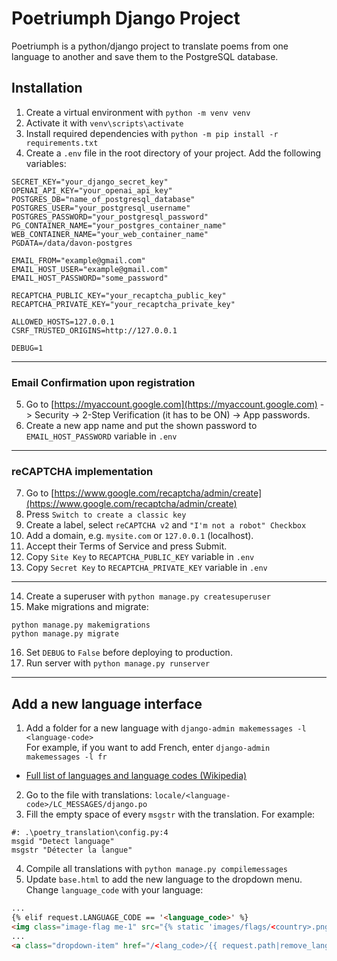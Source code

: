 # Poetriumph Django Project
Poetriumph is a python/django project to translate poems from one language to another and save them to the PostgreSQL database.
## Installation
1. Create a virtual environment with `python -m venv venv`
1. Activate it with `venv\scripts\activate`
1. Install required dependencies with `python -m pip install -r requirements.txt`
1. Create a `.env` file in the root directory of your project. Add the following variables:
```
SECRET_KEY="your_django_secret_key"
OPENAI_API_KEY="your_openai_api_key"
POSTGRES_DB="name_of_postgresql_database"
POSTGRES_USER="your_postgresql_username"
POSTGRES_PASSWORD="your_postgresql_password"
PG_CONTAINER_NAME="your_postgres_container_name"
WEB_CONTAINER_NAME="your_web_container_name"
PGDATA=/data/davon-postgres

EMAIL_FROM="example@gmail.com"
EMAIL_HOST_USER="example@gmail.com"
EMAIL_HOST_PASSWORD="some_password"

RECAPTCHA_PUBLIC_KEY="your_recaptcha_public_key"
RECAPTCHA_PRIVATE_KEY="your_recaptcha_private_key"

ALLOWED_HOSTS=127.0.0.1
CSRF_TRUSTED_ORIGINS=http://127.0.0.1

DEBUG=1
```
___
### Email Confirmation upon registration
5. Go to [https://myaccount.google.com](https://myaccount.google.com) -> Security -> 2-Step Verification (it has to be ON) -> App passwords.
1. Create a new app name and put the shown password to `EMAIL_HOST_PASSWORD` variable in `.env`
___
### reCAPTCHA implementation
7. Go to [https://www.google.com/recaptcha/admin/create](https://www.google.com/recaptcha/admin/create)
1. Press `Switch to create a classic key`
1. Create a label, select `reCAPTCHA v2` and `"I'm not a robot" Checkbox`
1. Add a domain, e.g. `mysite.com` or `127.0.0.1` (localhost).
1. Accept their Terms of Service and press Submit.
1. Copy `Site Key` to `RECAPTCHA_PUBLIC_KEY` variable in `.env`
1. Copy `Secret Key` to `RECAPTCHA_PRIVATE_KEY` variable in `.env`
___
14. Create a superuser with `python manage.py createsuperuser`
1. Make migrations and migrate:
```
python manage.py makemigrations
python manage.py migrate
```
16. Set `DEBUG` to `False` before deploying to production.
1. Run server with `python manage.py runserver`
___
## Add a new language interface
1. Add a folder for a new language with `django-admin makemessages -l <language-code>`
<br>For example, if you want to add French, enter `django-admin makemessages -l fr`
* [Full list of languages and language codes (Wikipedia)](https://en.wikipedia.org/wiki/List_of_ISO_639-1_codes)
2. Go to the file with translations: `locale/<language-code>/LC_MESSAGES/django.po`
1. Fill the empty space of every `msgstr` with the translation. For example:
```
#: .\poetry_translation\config.py:4
msgid "Detect language"
msgstr "Détecter la langue"
```
4. Compile all translations with `python manage.py compilemessages`
1. Update `base.html` to add the new language to the dropdown menu. Change `language_code` with your language:
```html
...
{% elif request.LANGUAGE_CODE == '<language_code>' %}
<img class="image-flag me-1" src="{% static 'images/flags/<country>.png' %}" alt="flag_<country>">Some Language
...
<a class="dropdown-item" href="/<lang_code>/{{ request.path|remove_language }}"><img class="image-flag me-1" src="{% static 'images/flags/<country>.png' %}" alt="flag_<country>">Some Language</a>
```